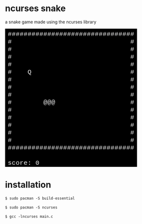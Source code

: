 # ncurses snake
a snake game made using the ncurses library

![gameplay](./gameplay.gif)

# installation
```
$ sudo pacman -S build-essential
```
```
$ sudo pacman -S ncurses
```
```
$ gcc -lncurses main.c
```
